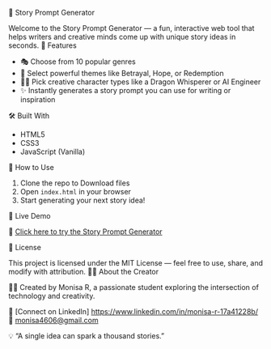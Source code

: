 
 📖 Story Prompt Generator

Welcome to the Story Prompt Generator — a fun, interactive web tool that helps writers and creative minds come up with unique story ideas in seconds.
 🌟 Features

- 🎭 Choose from 10 popular genres
- 🎯 Select powerful themes like Betrayal, Hope, or Redemption
- 🧙‍♂️ Pick creative character types like a Dragon Whisperer or AI Engineer
- ✨ Instantly generates a story prompt you can use for writing or inspiration

 🛠️ Built With

- HTML5  
- CSS3  
- JavaScript (Vanilla)

🚀 How to Use

1. Clone the repo to Download files 
2. Open `index.html` in your browser
3. Start generating your next story idea!
   
 🚀 Live Demo

🔗 [Click here to try the Story Prompt Generator](https://monisa46.github.io/story-prompt-generator/)



📜 License

This project is licensed under the MIT License — feel free to use, share, and modify with attribution.
🙋‍♀️ About the Creator

👩‍💻 Created by Monisa R, a passionate student exploring the intersection of technology and creativity.

🔗 [Connect on LinkedIn]  https://www.linkedin.com/in/monisa-r-17a41228b/
📧 monisa4606@gmail.com



 💡 “A single idea can spark a thousand stories.”
